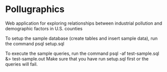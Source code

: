Pollugraphics
=============

Web application for exploring relationships between industrial pollution and demographic factors in U.S. counties


To setup the sample database (create tables and insert sample data), run the command 
	psql setup.sql


To execute the sample queries, run the command
	psql -af test-sample.sql &> test-sample.out
Make sure that you have run setup.sql first or the queries will fail.


